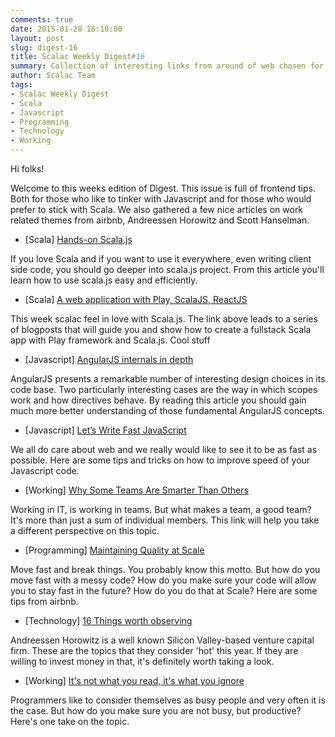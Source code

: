 ```yaml
---
comments: true
date: 2015-01-28 16:10:00
layout: post
slug: digest-16
title: Scalac Weekly Digest#16
summary: Collection of interesting links from around of web chosen for you by Scalac team
author: Scalac Team
tags:
- Scalac Weekly Digest
- Scala
- Javascript
- Programming
- Technology
- Working
---
```


Hi folks! 

Welcome to this weeks edition of Digest. This issue is full of frontend tips. Both for those who like to tinker with Javascript and for those who would prefer to stick with Scala. We also gathered a few nice articles on work related themes from airbnb, 
Andreessen Horowitz and Scott Hanselman.

* \[Scala\] [Hands-on Scala.js](http://lihaoyi.github.io/hands-on-scala-js/#Hands-onScala.js)
 
If you love Scala and if you want to use it everywhere, even writing client side code, you should go deeper into scala.js project. From this article you'll learn how to use scala.js easy and efficiently.   

* \[Scala\] [A web application with Play, ScalaJS, ReactJS](http://www.wayofquality.de/scala/play/scalajs/reactjs/castillo-01-initial-setup/)

This week scalac feel in love with Scala.js. The link above leads to a series of blogposts that will guide you and show how to create a fullstack Scala app with Play framework and Scala.js. Cool stuff

* \[Javascript\] [AngularJS internals in depth](http://www.smashingmagazine.com/2015/01/22/angularjs-internals-in-depth/)

AngularJS presents a remarkable number of interesting design choices in its code base. Two particularly interesting cases are the way in which scopes work and how directives behave. By reading this article you should gain much more better understanding of those fundamental AngularJS concepts.

* \[Javascript\] [Let’s Write Fast JavaScript](https://medium.com/the-javascript-collection/lets-write-fast-javascript-2b03c5575d9e) 

We all do care about web and we really would like to see it to be as fast as possible. Here are some tips and tricks on how to improve speed of your Javascript code.

* \[Working\] [Why Some Teams Are Smarter Than Others](http://www.nytimes.com/2015/01/18/opinion/sunday/why-some-teams-are-smarter-than-others.html)

Working in IT, is working in teams. But what makes a team, a good team? It's more than just a sum of individual members. This link will help you take a different perspective on this topic.

* \[Programming\] [Maintaining Quality at Scale](http://nerds.airbnb.com/maintaining-quality-scale/)

Move fast and break things. You probably know this motto. But how do you move fast with a messy code? How do you make sure your code will allow you to stay fast in the future? How do you do that at Scale? Here are some tips from airbnb.

* \[Technology\] [16 Things worth observing](http://a16z.com/2015/01/22/16-things/)

Andreessen Horowitz is a well known Silicon Valley-based venture capital firm. These are the topics that they consider 'hot' this year. If they are willing to invest money in that, it's definitely worth taking a look.

* \[Working\] [It's not what you read, it's what you ignore](https://www.youtube.com/watch?v=IWPgUn8tL8s)

Programmers like to consider themselves as busy people and very often it is the case. But how do you make sure you are not busy, but productive? Here's one take on the topic. 

